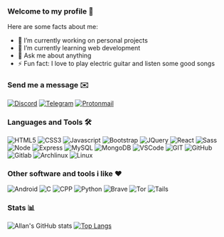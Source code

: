 ### Welcome to my profile 👋

Here are some facts about me:

- 🔭 I’m currently working on personal projects
- 🌱 I’m currently learning web development
- 💬 Ask me about anything
- ⚡ Fun fact: I love to play electric guitar and listen some good songs

### Send me a message ✉️

[![Discord](https://img.shields.io/badge/Discord-7289DA?style=for-the-badge&logo=discord&logoColor=white)](https://discord.com/users/696564735998689292)
[![Telegram](https://img.shields.io/badge/Telegram-2CA5E0?style=for-the-badge&logo=telegram&logoColor=white)](https://t.me/allangabriel)
[![Protonmail](https://img.shields.io/badge/ProtonMail-8B89CC?style=for-the-badge&logo=protonmail&logoColor=white)](mailto://allan.gabriel@protonmail.com)

### Languages and Tools 🛠️

![HTML5](https://img.shields.io/badge/HTML5-E34F26?style=for-the-badge&logo=html5&logoColor=white)
![CSS3](https://img.shields.io/badge/CSS-239120?&style=for-the-badge&logo=css3&logoColor=white)
![Javascript](https://img.shields.io/badge/JavaScript-323330?style=for-the-badge&logo=javascript&logoColor=F7DF1E)
![Bootstrap](https://img.shields.io/badge/Bootstrap-563D7C?style=for-the-badge&logo=bootstrap&logoColor=white)
![JQuery](https://img.shields.io/badge/jQuery-0769AD?style=for-the-badge&logo=jquery&logoColor=white)
![React](https://img.shields.io/badge/React-20232A?style=for-the-badge&logo=react&logoColor=61DAFB)
![Sass](https://img.shields.io/badge/Sass-CC6699?style=for-the-badge&logo=sass&logoColor=white)
![Node](https://img.shields.io/badge/Node.js-43853D?style=for-the-badge&logo=node.js&logoColor=white)
![Express](https://img.shields.io/badge/Express.js-000000?style=for-the-badge&logo=express&logoColor=white)
![MySQL](https://img.shields.io/badge/MySQL-00000F?style=for-the-badge&logo=mysql&logoColor=white)
![MongoDB](https://img.shields.io/badge/MongoDB-4EA94B?style=for-the-badge&logo=mongodb&logoColor=white)
![VSCode](https://img.shields.io/badge/Visual_Studio_Code-0078D4?style=for-the-badge&logo=visual%20studio%20code&logoColor=white)
![GIT](https://img.shields.io/badge/Git-F05032?style=for-the-badge&logo=git&logoColor=white)
![GitHub](https://img.shields.io/badge/GitHub-100000?style=for-the-badge&logo=github&logoColor=white)
![Gitlab](https://img.shields.io/badge/GitLab-330F63?style=for-the-badge&logo=gitlab&logoColor=white)
![Archlinux](https://img.shields.io/badge/Arch_Linux-1793D1?style=for-the-badge&logo=arch-linux&logoColor=white)
![Linux](https://img.shields.io/badge/Linux-FCC624?style=for-the-badge&logo=linux&logoColor=black)

### Other software and tools i like ❤️

![Android](https://img.shields.io/badge/Android-3DDC84?style=for-the-badge&logo=android&logoColor=white)
![C](https://img.shields.io/badge/C-00599C?style=for-the-badge&logo=c&logoColor=white)
![CPP](https://img.shields.io/badge/C%2B%2B-00599C?style=for-the-badge&logo=c%2B%2B&logoColor=white)
![Python](https://img.shields.io/badge/Python-14354C?style=for-the-badge&logo=python&logoColor=white)
![Brave](https://img.shields.io/badge/Brave-FB542B?style=for-the-badge&logo=brave&logoColor=white)
![Tor](https://img.shields.io/badge/TorProject-7E4798?style=for-the-badge&logo=tor-project&logoColor=white)
![Tails](https://img.shields.io/badge/Tails%20-56347C?&style=for-the-badge&logo=tails&logoColor=white)

### Stats 📊

![Allan's GitHub stats](https://github-readme-stats.vercel.app/api?username=allangabrielrod&show_icons=true&theme=tokyonight)
[![Top Langs](https://github-readme-stats.vercel.app/api/top-langs/?username=allangabrielrod&theme=tokyonight&layout=compact)](https://github.com/anuraghazra/github-readme-stats)
